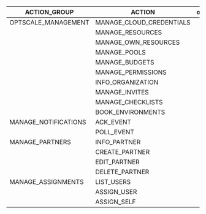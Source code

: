| ACTION_GROUP         | ACTION                   | optscale_member    | optscale_engineer  | optscale_manager   |
| - | - | :-: | :-: | :-: |
| OPTSCALE_MANAGEMENT  | MANAGE_CLOUD_CREDENTIALS | :x:                | :x:                | :white_check_mark: |
|                      | MANAGE_RESOURCES         | :x:                | :x:                | :white_check_mark: |
|                      | MANAGE_OWN_RESOURCES     | :x:                | :white_check_mark: | :white_check_mark: |
|                      | MANAGE_POOLS             | :x:                | :white_check_mark: | :white_check_mark: |
|                      | MANAGE_BUDGETS           | :x:                | :x:                | :white_check_mark: |
|                      | MANAGE_PERMISSIONS       | :x:                | :x:                | :white_check_mark: |
|                      | INFO_ORGANIZATION        | :white_check_mark: | :white_check_mark: | :white_check_mark: |
|                      | MANAGE_INVITES           | :x:                | :x:                | :white_check_mark: |
|                      | MANAGE_CHECKLISTS        | :x:                | :x:                | :white_check_mark: |
|                      | BOOK_ENVIRONMENTS        | :x:                | :white_check_mark: | :white_check_mark: |
| MANAGE_NOTIFICATIONS | ACK_EVENT                | :x:                | :white_check_mark: | :white_check_mark: |
|                      | POLL_EVENT               | :white_check_mark: | :white_check_mark: | :white_check_mark: |
| MANAGE_PARTNERS      | INFO_PARTNER             | :white_check_mark: | :white_check_mark: | :white_check_mark: |
|                      | CREATE_PARTNER           | :x:                | :x:                | :white_check_mark: |
|                      | EDIT_PARTNER             | :x:                | :x:                | :white_check_mark: |
|                      | DELETE_PARTNER           | :x:                | :x:                | :white_check_mark: |
| MANAGE_ASSIGNMENTS   | LIST_USERS               | :x:                | :x:                | :white_check_mark: |
|                      | ASSIGN_USER              | :x:                | :x:                | :white_check_mark: |
|                      | ASSIGN_SELF              | :x:                | :x:                | :white_check_mark: |